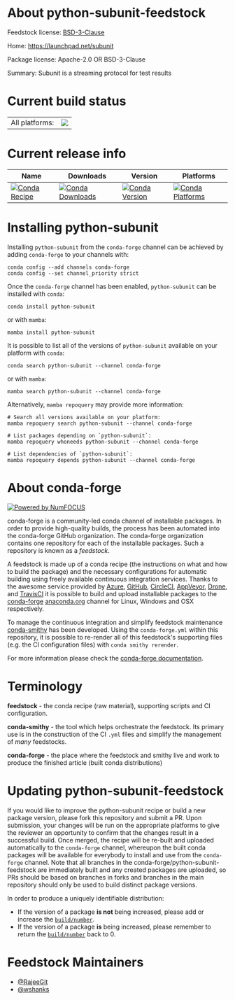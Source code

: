 About python-subunit-feedstock
==============================

Feedstock license: [BSD-3-Clause](https://github.com/conda-forge/python-subunit-feedstock/blob/main/LICENSE.txt)

Home: https://launchpad.net/subunit

Package license: Apache-2.0 OR BSD-3-Clause

Summary: Subunit is a streaming protocol for test results

Current build status
====================


<table><tr><td>All platforms:</td>
    <td>
      <a href="https://dev.azure.com/conda-forge/feedstock-builds/_build/latest?definitionId=13409&branchName=main">
        <img src="https://dev.azure.com/conda-forge/feedstock-builds/_apis/build/status/python-subunit-feedstock?branchName=main">
      </a>
    </td>
  </tr>
</table>

Current release info
====================

| Name | Downloads | Version | Platforms |
| --- | --- | --- | --- |
| [![Conda Recipe](https://img.shields.io/badge/recipe-python--subunit-green.svg)](https://anaconda.org/conda-forge/python-subunit) | [![Conda Downloads](https://img.shields.io/conda/dn/conda-forge/python-subunit.svg)](https://anaconda.org/conda-forge/python-subunit) | [![Conda Version](https://img.shields.io/conda/vn/conda-forge/python-subunit.svg)](https://anaconda.org/conda-forge/python-subunit) | [![Conda Platforms](https://img.shields.io/conda/pn/conda-forge/python-subunit.svg)](https://anaconda.org/conda-forge/python-subunit) |

Installing python-subunit
=========================

Installing `python-subunit` from the `conda-forge` channel can be achieved by adding `conda-forge` to your channels with:

```
conda config --add channels conda-forge
conda config --set channel_priority strict
```

Once the `conda-forge` channel has been enabled, `python-subunit` can be installed with `conda`:

```
conda install python-subunit
```

or with `mamba`:

```
mamba install python-subunit
```

It is possible to list all of the versions of `python-subunit` available on your platform with `conda`:

```
conda search python-subunit --channel conda-forge
```

or with `mamba`:

```
mamba search python-subunit --channel conda-forge
```

Alternatively, `mamba repoquery` may provide more information:

```
# Search all versions available on your platform:
mamba repoquery search python-subunit --channel conda-forge

# List packages depending on `python-subunit`:
mamba repoquery whoneeds python-subunit --channel conda-forge

# List dependencies of `python-subunit`:
mamba repoquery depends python-subunit --channel conda-forge
```


About conda-forge
=================

[![Powered by
NumFOCUS](https://img.shields.io/badge/powered%20by-NumFOCUS-orange.svg?style=flat&colorA=E1523D&colorB=007D8A)](https://numfocus.org)

conda-forge is a community-led conda channel of installable packages.
In order to provide high-quality builds, the process has been automated into the
conda-forge GitHub organization. The conda-forge organization contains one repository
for each of the installable packages. Such a repository is known as a *feedstock*.

A feedstock is made up of a conda recipe (the instructions on what and how to build
the package) and the necessary configurations for automatic building using freely
available continuous integration services. Thanks to the awesome service provided by
[Azure](https://azure.microsoft.com/en-us/services/devops/), [GitHub](https://github.com/),
[CircleCI](https://circleci.com/), [AppVeyor](https://www.appveyor.com/),
[Drone](https://cloud.drone.io/welcome), and [TravisCI](https://travis-ci.com/)
it is possible to build and upload installable packages to the
[conda-forge](https://anaconda.org/conda-forge) [anaconda.org](https://anaconda.org/)
channel for Linux, Windows and OSX respectively.

To manage the continuous integration and simplify feedstock maintenance
[conda-smithy](https://github.com/conda-forge/conda-smithy) has been developed.
Using the ``conda-forge.yml`` within this repository, it is possible to re-render all of
this feedstock's supporting files (e.g. the CI configuration files) with ``conda smithy rerender``.

For more information please check the [conda-forge documentation](https://conda-forge.org/docs/).

Terminology
===========

**feedstock** - the conda recipe (raw material), supporting scripts and CI configuration.

**conda-smithy** - the tool which helps orchestrate the feedstock.
                   Its primary use is in the construction of the CI ``.yml`` files
                   and simplify the management of *many* feedstocks.

**conda-forge** - the place where the feedstock and smithy live and work to
                  produce the finished article (built conda distributions)


Updating python-subunit-feedstock
=================================

If you would like to improve the python-subunit recipe or build a new
package version, please fork this repository and submit a PR. Upon submission,
your changes will be run on the appropriate platforms to give the reviewer an
opportunity to confirm that the changes result in a successful build. Once
merged, the recipe will be re-built and uploaded automatically to the
`conda-forge` channel, whereupon the built conda packages will be available for
everybody to install and use from the `conda-forge` channel.
Note that all branches in the conda-forge/python-subunit-feedstock are
immediately built and any created packages are uploaded, so PRs should be based
on branches in forks and branches in the main repository should only be used to
build distinct package versions.

In order to produce a uniquely identifiable distribution:
 * If the version of a package **is not** being increased, please add or increase
   the [``build/number``](https://docs.conda.io/projects/conda-build/en/latest/resources/define-metadata.html#build-number-and-string).
 * If the version of a package **is** being increased, please remember to return
   the [``build/number``](https://docs.conda.io/projects/conda-build/en/latest/resources/define-metadata.html#build-number-and-string)
   back to 0.

Feedstock Maintainers
=====================

* [@RajeeGit](https://github.com/RajeeGit/)
* [@wshanks](https://github.com/wshanks/)

